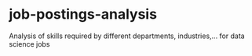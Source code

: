 # job-postings-analysis
Analysis of skills required by different departments, industries,... for data science jobs

